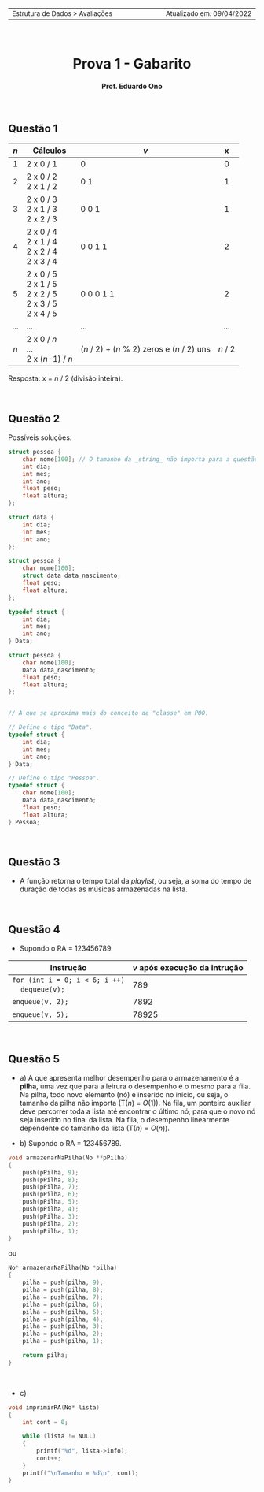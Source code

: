 <table>
<tr>
<td align="left" width="8000">
    <small>Estrutura de Dados > Avaliações</small>
</td>
<td align="right">
    <small>Atualizado&nbsp;em:&nbsp;09/04/2022</small>
</td>
</tr>
</table>

<br>

<h1 align="center">
    Prova 1 - Gabarito
</h1>
<h4 align="center">
Prof. Eduardo Ono
</h4>

<br>

## Questão 1

| _n_ | Cálculos | _v_ | x |
| :-: | --- | --- | :-: |
| 1 | 2 x 0 / 1 | 0 | 0 
| 2 | 2 x 0 / 2 <br> 2 x 1 / 2 | 0 1 | 1 
| 3 | 2 x 0 / 3 <br> 2 x 1 / 3 <br> 2 x 2 / 3 | 0 0 1 | 1
| 4 | 2 x 0 / 4 <br> 2 x 1 / 4 <br> 2 x 2 / 4 <br> 2 x 3 / 4 | 0 0 1 1 | 2
| 5 | 2 x 0 / 5 <br> 2 x 1 / 5 <br> 2 x 2 / 5 <br> 2 x 3 / 5 <br> 2 x 4 / 5 | 0 0 0 1 1 | 2
| ... | ... | ... | ...
| _n_ | 2 x 0 / _n_ <br> ... <br> 2 x (_n_-1) / _n_ | (_n_ / 2) + (_n_ % 2) zeros e (_n_ / 2) uns | _n_ / 2

Resposta: x = _n_ / 2 (divisão inteira).

<br>

## Questão 2

Possíveis soluções:

```c
struct pessoa {
    char nome[100]; // O tamanho da _string_ não importa para a questão
    int dia;
    int mes;
    int ano;
    float peso;
    float altura;
};
```

```c
struct data {
    int dia;
    int mes;
    int ano;
};

struct pessoa {
    char nome[100];
    struct data data_nascimento;
    float peso;
    float altura;
};
```

```c
typedef struct {
    int dia;
    int mes;
    int ano;
} Data;

struct pessoa {
    char nome[100];
    Data data_nascimento;
    float peso;
    float altura;
};
```

```c

// A que se aproxima mais do conceito de "classe" em POO. 

// Define o tipo "Data".
typedef struct {
    int dia;
    int mes;
    int ano;
} Data;

// Define o tipo "Pessoa".
typedef struct {
    char nome[100];
    Data data_nascimento;
    float peso;
    float altura;
} Pessoa;
```

<br>

## Questão 3

* A função retorna o tempo total da _playlist_, ou seja, a soma do tempo de duração de todas as músicas armazenadas na lista.

<br>

## Questão 4

* Supondo o RA = 123456789.

| Instrução | _v_ após execução da intrução |
| --- | --- |
| `for (int i = 0; i < 6; i ++)`<br>&nbsp;&nbsp;&nbsp;&nbsp;`dequeue(v);` | 789
| `enqueue(v, 2);` | 7892
| `enqueue(v, 5);` | 78925

<br>

## Questão 5

* a) A que apresenta melhor desempenho para o armazenamento é a __pilha__, uma vez que para a leirura o desempenho é o mesmo para a fila.<br>Na pilha, todo novo elemento (nó) é inserido no início, ou seja, o tamanho da pilha não importa (T(_n_) = _O_(1)). Na fila, um ponteiro auxiliar deve percorrer toda a lista até encontrar o último nó, para que o novo nó seja inserido no final da lista. Na fila, o desempenho linearmente dependente do tamanho da lista (T(_n_) = _O_(_n_)).

* b) Supondo o RA = 123456789.

```c
void armazenarNaPilha(No **pPilha)
{
    push(pPilha, 9);
    push(pPilha, 8);
    push(pPilha, 7);
    push(pPilha, 6);
    push(pPilha, 5);
    push(pPilha, 4);
    push(pPilha, 3);
    push(pPilha, 2);
    push(pPilha, 1);
}
```

ou

```c
No* armazenarNaPilha(No *pilha)
{
    pilha = push(pilha, 9);
    pilha = push(pilha, 8);
    pilha = push(pilha, 7);
    pilha = push(pilha, 6);
    pilha = push(pilha, 5);
    pilha = push(pilha, 4);
    pilha = push(pílha, 3);
    pilha = push(pilha, 2);
    pilha = push(pilha, 1);

    return pilha;
}
```

<br>

* c)

```c
void imprimirRA(No* lista)
{
    int cont = 0;

    while (lista != NULL)
    {
        printf("%d", lista->info);
        cont++;
    }
    printf("\nTamanho = %d\n", cont);
}
```

<br>
